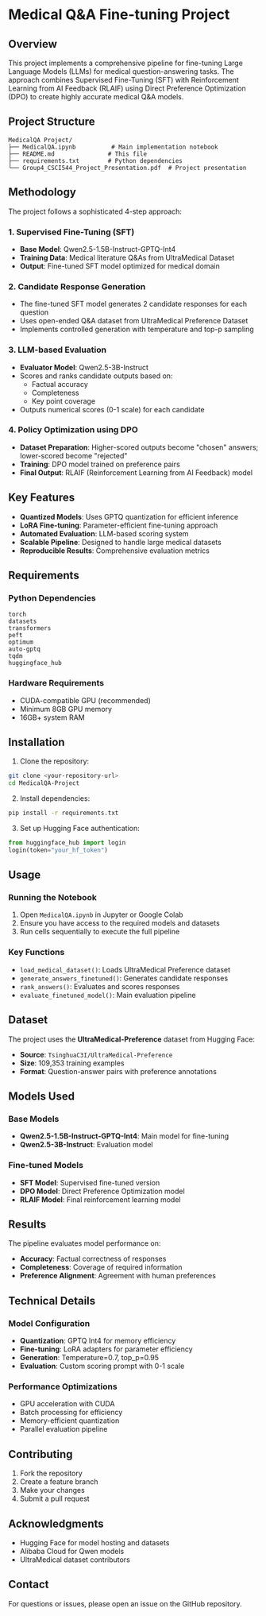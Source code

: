 # Medical Q&A Fine-tuning Project

## Overview

This project implements a comprehensive pipeline for fine-tuning Large Language Models (LLMs) for medical question-answering tasks. The approach combines Supervised Fine-Tuning (SFT) with Reinforcement Learning from AI Feedback (RLAIF) using Direct Preference Optimization (DPO) to create highly accurate medical Q&A models.

## Project Structure

```
MedicalQA Project/
├── MedicalQA.ipynb          # Main implementation notebook
├── README.md               # This file
├── requirements.txt        # Python dependencies
└── Group4_CSCI544_Project_Presentation.pdf  # Project presentation
```

## Methodology

The project follows a sophisticated 4-step approach:

### 1. Supervised Fine-Tuning (SFT)
- **Base Model**: Qwen2.5-1.5B-Instruct-GPTQ-Int4
- **Training Data**: Medical literature Q&As from UltraMedical Dataset
- **Output**: Fine-tuned SFT model optimized for medical domain

### 2. Candidate Response Generation
- The fine-tuned SFT model generates 2 candidate responses for each question
- Uses open-ended Q&A dataset from UltraMedical Preference Dataset
- Implements controlled generation with temperature and top-p sampling

### 3. LLM-based Evaluation
- **Evaluator Model**: Qwen2.5-3B-Instruct
- Scores and ranks candidate outputs based on:
  - Factual accuracy
  - Completeness
  - Key point coverage
- Outputs numerical scores (0-1 scale) for each candidate

### 4. Policy Optimization using DPO
- **Dataset Preparation**: Higher-scored outputs become "chosen" answers; lower-scored become "rejected"
- **Training**: DPO model trained on preference pairs
- **Final Output**: RLAIF (Reinforcement Learning from AI Feedback) model

## Key Features

- **Quantized Models**: Uses GPTQ quantization for efficient inference
- **LoRA Fine-tuning**: Parameter-efficient fine-tuning approach
- **Automated Evaluation**: LLM-based scoring system
- **Scalable Pipeline**: Designed to handle large medical datasets
- **Reproducible Results**: Comprehensive evaluation metrics

## Requirements

### Python Dependencies
```
torch
datasets
transformers
peft
optimum
auto-gptq
tqdm
huggingface_hub
```

### Hardware Requirements
- CUDA-compatible GPU (recommended)
- Minimum 8GB GPU memory
- 16GB+ system RAM

## Installation

1. Clone the repository:
```bash
git clone <your-repository-url>
cd MedicalQA-Project
```

2. Install dependencies:
```bash
pip install -r requirements.txt
```

3. Set up Hugging Face authentication:
```python
from huggingface_hub import login
login(token="your_hf_token")
```

## Usage

### Running the Notebook

1. Open `MedicalQA.ipynb` in Jupyter or Google Colab
2. Ensure you have access to the required models and datasets
3. Run cells sequentially to execute the full pipeline

### Key Functions

- `load_medical_dataset()`: Loads UltraMedical Preference dataset
- `generate_answers_finetuned()`: Generates candidate responses
- `rank_answers()`: Evaluates and scores responses
- `evaluate_finetuned_model()`: Main evaluation pipeline

## Dataset

The project uses the **UltraMedical-Preference** dataset from Hugging Face:
- **Source**: `TsinghuaC3I/UltraMedical-Preference`
- **Size**: 109,353 training examples
- **Format**: Question-answer pairs with preference annotations

## Models Used

### Base Models
- **Qwen2.5-1.5B-Instruct-GPTQ-Int4**: Main model for fine-tuning
- **Qwen2.5-3B-Instruct**: Evaluation model

### Fine-tuned Models
- **SFT Model**: Supervised fine-tuned version
- **DPO Model**: Direct Preference Optimization model
- **RLAIF Model**: Final reinforcement learning model

## Results

The pipeline evaluates model performance on:
- **Accuracy**: Factual correctness of responses
- **Completeness**: Coverage of required information
- **Preference Alignment**: Agreement with human preferences

## Technical Details

### Model Configuration
- **Quantization**: GPTQ Int4 for memory efficiency
- **Fine-tuning**: LoRA adapters for parameter efficiency
- **Generation**: Temperature=0.7, top_p=0.95
- **Evaluation**: Custom scoring prompt with 0-1 scale

### Performance Optimizations
- GPU acceleration with CUDA
- Batch processing for efficiency
- Memory-efficient quantization
- Parallel evaluation pipeline

## Contributing

1. Fork the repository
2. Create a feature branch
3. Make your changes
4. Submit a pull request


## Acknowledgments

- Hugging Face for model hosting and datasets
- Alibaba Cloud for Qwen models
- UltraMedical dataset contributors


## Contact

For questions or issues, please open an issue on the GitHub repository.
